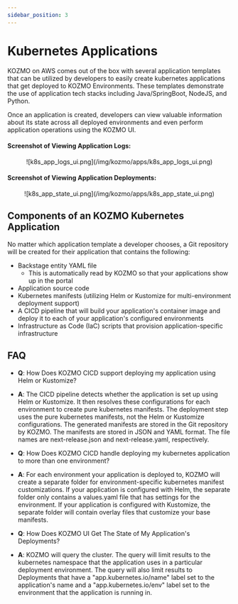 ```yaml
---
sidebar_position: 3
---
```


# Kubernetes Applications

KOZMO on AWS comes out of the box with several application templates that can be utilized by developers to easily create kubernetes applications that get deployed to KOZMO Environments. These templates demonstrate the use of application tech stacks including Java/SpringBoot, NodeJS, and Python.

Once an application is created, developers can view valuable information about its state across all deployed environments and even perform application operations using the KOZMO UI.

#### Screenshot of Viewing Application Logs:
<p align="center">
![k8s_app_logs_ui.png](/img/kozmo/apps/k8s_app_logs_ui.png)
</p>

#### Screenshot of Viewing Application Deployments:
<p align="center">
![k8s_app_state_ui.png](/img/kozmo/apps/k8s_app_state_ui.png)
</p>

## Components of an KOZMO Kubernetes Application

No matter which application template a developer chooses, a Git repository will be created for their application that contains the following:

  * Backstage entity YAML file
    * This is automatically read by KOZMO so that your applications show up in the portal
  * Application source code
  * Kubernetes manifests (utilizing Helm or Kustomize for multi-environment deployment support)
  * A CICD pipeline that will build your application's container image and deploy it to each of your application's configured environments
  * Infrastructure as Code (IaC) scripts that provision application-specific infrastructure

## FAQ

  * **Q**: How Does KOZMO CICD support deploying my application using Helm or Kustomize?
  * **A**: The CICD pipeline detects whether the application is set up using Helm or Kustomize. It then resolves these configurations for each environment to create pure kubernetes manifests. The deployment step uses the pure kubernetes manifests, not the Helm or Kustomize configurations. The generated manifests are stored in the Git repository by KOZMO. The manifests are stored in JSON and YAML format. The file names are next-release.json and next-release.yaml, respectively.

  * **Q**: How Does KOZMO CICD handle deploying my kubernetes application to more than one environment?
  * **A**: For each environment your application is deployed to, KOZMO will create a separate folder for environment-specific kubernetes manifest customizations. If your application is configured with Helm, the separate folder only contains a values.yaml file that has settings for the environment. If your application is configured with Kustomize, the separate folder will contain overlay files that customize your base manifests.

  * **Q**: How Does KOZMO UI Get The State of My Application's Deployments?
  * **A**: KOZMO will query the cluster. The query will limit results to the kubernetes namespace that the application uses in a particular deployment environment. The query will also limit results to Deployments that have a "app.kubernetes.io/name" label set to the application's name and a "app.kubernetes.io/env" label set to the environment that the application is running in.


